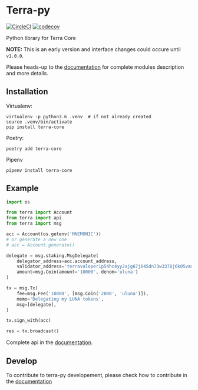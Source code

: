 # Terra-py

[![CircleCI](https://circleci.com/gh/terra-project/terra-py/tree/develop.svg?style=svg&circle-token=5f2dc128a3b81385969b69b77db1ed45d9163b5c)](https://circleci.com/gh/terra-project/terra-py/tree/develop)
[![codecov](https://codecov.io/gh/terra-project/terra-py/branch/develop/graph/badge.svg?token=mYwZ5wP3oU)](https://codecov.io/gh/terra-project/terra-py)


Python library for Terra Core

**NOTE:** This is an early version and interface changes could occure until `v1.0.0`.

Please heads-up to the [documentation](http://terra-project.github.io/terra-py) for complete modules description and more details.

## Installation

Virtualenv:
```shell
virtualenv -p python3.6 .venv  # if not already created
source .venv/bin/activate
pip install terra-core
```

Poetry:
```shell
poetry add terra-core
```

Pipenv
```shell
pipenv install terra-core
```

## Example

```python
import os

from terra import Account
from terra import api
from terra import msg

acc = Account(os.getenv('MNEMONIC'))
# or generate a new one
# acc = Account.generate()

delegate = msg.staking.MsgDelegate(
    delegator_address=acc.account_address,
    validator_address='terravaloper1p54hc4yy2ajg67j645dn73w3378j6k05vmx9r2',
    amount=msg.Coin(amount='10000', denom='uluna')
)

tx = msg.Tx(
    fee=msg.Fee('10000', [msg.Coin('2000', 'uluna')]),
    memo='Delegating my LUNA tokens',
    msg=[delegate],
)

tx.sign_with(acc)

res = tx.broadcast()
```

Complete api in the [documentation](http://terra-project.github.io/terra-py).

## Develop

To contribute to terra-py developement, please check how to contribute in the [documentation](http://terra-project.github.io/terra-py/contribute/)

